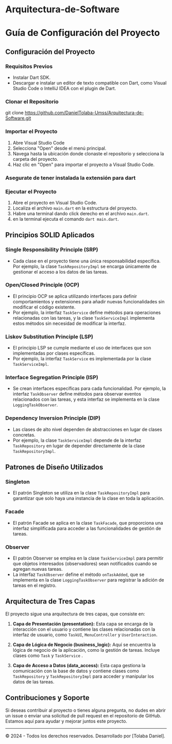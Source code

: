 # Arquitectura-de-Software


# Guía de Configuración del Proyecto

## Configuración del Proyecto

### Requisitos Previos
- Instalar Dart SDK.
- Descargar e instalar un editor de texto compatible con Dart, como Visual Studio Code o IntelliJ IDEA con el plugin de Dart.


### Clonar el Repositorio
git clone https://github.com/DanielTolaba-Umss/Arquitectura-de-Software.git


### Importar el Proyecto
1. Abre Visual Studio Code
2. Selecciona "Open" desde el menú principal.
3. Navega hasta la ubicación donde clonaste el repositorio y selecciona la carpeta del proyecto.
4. Haz clic en "Open" para importar el proyecto a Visual Studio Code.

### Asegurate de tener instalada la extensión para dart

### Ejecutar el Proyecto
1. Abre el proyecto en Visual Studio Code.
2. Localiza el archivo `main.dart` en la estructura del proyecto.
3. Habre una terminal dando click derecho en el archivo  `main.dart`.
4. en la terminal ejecuta el comando `dart main.dart`.

## Principios SOLID Aplicados

### Single Responsibility Principle (SRP)
- Cada clase en el proyecto tiene una única responsabilidad específica. Por ejemplo, la clase `TaskRepositoryImpl` se encarga únicamente de gestionar el acceso a los datos de las tareas.

### Open/Closed Principle (OCP)
- El principio OCP se aplica utilizando interfaces para definir comportamientos y extensiones para añadir nuevas funcionalidades sin modificar el código existente.
- Por ejemplo, la interfaz `TaskService` define métodos para operaciones relacionadas con las tareas, y la clase `TaskServiceImpl` implementa estos métodos sin necesidad de modificar la interfaz.

### Liskov Substitution Principle (LSP)
- El principio LSP se cumple mediante el uso de interfaces que son implementadas por clases específicas.
-  Por ejemplo, la interfaz `TaskService` es implementada por la clase `TaskServiceImpl`.

### Interface Segregation Principle (ISP)
- Se crean interfaces específicas para cada funcionalidad. Por ejemplo, la interfaz `TaskObserver` define métodos para observar eventos relacionados con las tareas, y esta interfaz se implementa en la clase `LoggingTaskObserver`.

### Dependency Inversion Principle (DIP)
- Las clases de alto nivel dependen de abstracciones en lugar de clases concretas.
- Por ejemplo, la clase `TaskServiceImpl` depende de la interfaz `TaskRepository` en lugar de depender directamente de la clase `TaskRepositoryImpl`.

## Patrones de Diseño Utilizados

### Singleton
- El patrón Singleton se utiliza en la clase `TaskRepositoryImpl` para garantizar que solo haya una instancia de la clase en toda la aplicación.

### Facade
- El patrón Facade se aplica en la clase `TaskFacade`, que proporciona una interfaz simplificada para acceder a las funcionalidades de gestión de tareas.

### Observer
- El patrón Observer se emplea en la clase `TaskServiceImpl` para permitir que objetos interesados (observadores) sean notificados cuando se agregan nuevas tareas.
- La interfaz `TaskObserver` define el método `onTaskAdded`, que se implementa en la clase `LoggingTaskObserver` para registrar la adición de tareas en el registro.


## Arquitectura de Tres Capas

El proyecto sigue una arquitectura de tres capas, que consiste en:

1. **Capa de Presentación (presentation):** Esta capa se encarga de la interacción con el usuario y contiene las clases relacionadas con la interfaz de usuario, como `TaskUI`, `MenuController` y `UserInteraction`.
   
2. **Capa de Lógica de Negocio (business_logic):** Aquí se encuentra la lógica de negocio de la aplicación, como la gestión de tareas. Incluye clases como `Task` y `TaskService` .
   
3. **Capa de Acceso a Datos (data_access):** Esta capa gestiona la comunicación con la base de datos y contiene clases como `TaskRepository` y `TaskRepositoryImpl` para acceder y manipular los datos de las tareas.

## Contribuciones y Soporte

Si deseas contribuir al proyecto o tienes alguna pregunta, no dudes en abrir un issue o enviar una solicitud de pull request en el repositorio de GitHub. Estamos aquí para ayudar y mejorar juntos este proyecto.

---
© 2024 - Todos los derechos reservados. Desarrollado por [Tolaba Daniel].
